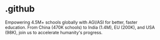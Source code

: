 # .github
Empowering 4.5M+ schools globally with AGI/ASI for better, faster education. From China (470K schools) to India (1.4M), EU (200K), and USA (98K), join us to accelerate humanity's progress.
